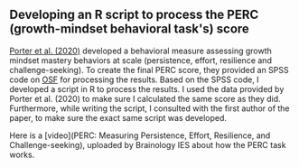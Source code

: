 ## Developing an R script to process the PERC (growth-mindset behavioral task's) score

[Porter et al. (2020)](https://learning-analytics.info/index.php/JLA/article/view/6759/7420) developed a behavioral measure assessing growth mindset mastery behaviors at scale (persistence, effort, resilience and challenge-seeking). To create the final PERC score, they provided an SPSS code on [OSF](https://osf.io/8xcjp/) for processing the results. Based on the SPSS code, I developed a script in R to process the results. I used the data provided by Porter et al. (2020) to make sure I calculated the same score as they did. Furthermore, while writing the script, I consulted with the first author of the paper, to make sure the exact same script was developed.

Here is a [video](PERC: Measuring Persistence, Effort, Resilience, and Challenge-seeking), uploaded by Brainology IES about how the PERC task works.

